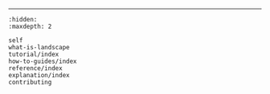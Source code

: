 ```{include} ../README.md

````

---------

```{toctree}
:hidden:
:maxdepth: 2

self
what-is-landscape
tutorial/index
how-to-guides/index
reference/index
explanation/index
contributing
```
